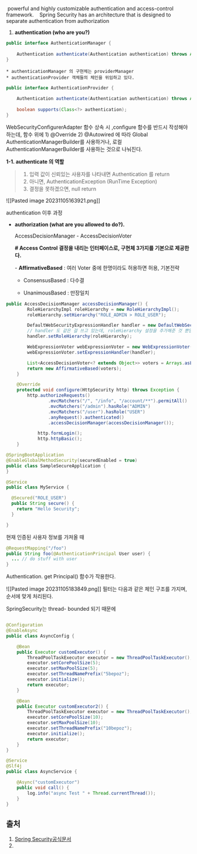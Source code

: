  powerful and highly customizable authentication and access-control framework.
 
 Spring Security has an architecture that is designed to separate authentication from authorization



1. **authentication (who are you?)** 
```java 
public interface AuthenticationManager { 
	
	Authentication authenticate(Authentication authentication) throws AuthenticationException; 
}
```

	* authenticationManager 의 구현체는 providerManager
	* authenticationProvider 객체들의 체인을 위임하고 있다.

```java 
public interface AuthenticationProvider { 
	
	Authentication authenticate(Authentication authentication) throws AuthenticationException; 
	
	boolean supports(Class<?> authentication); 
}
```

WebSecurityConfigurerAdapter 함수 상속 시 ,configure 함수를 반드시 작성해야 하는데, 
함수 위에 1) @Override 2) @Autowired 에 따라 Global AuthenticationManagerBuilder를 사용하거나, 로컬 AuthenticationManagerBuilder를 사용하는 것으로 나눠진다.

**1-1. authenticate 의 역할**
> 1. 입력 값이 신뢰있는 사용자를 나타내면 Authentication 를 return
> 2. 아니면, AuthenticationException (RunTime Exception)
> 3. 결정을 못하겠으면, null return



![[Pasted image 20231105163921.png]]


authentication 이후 과정

* **authorization (what are you allowed to do?).**

	AccessDecisionManager - AccessDecisionVoter
	
	**# Access Control 결정을 내리는 인터페이스로, 구현체 3가지를 기본으로 제공한다.**
	
	- **AffirmativeBased** : 여러 Voter 중에 한명이라도 허용하면 허용, 기본전략
	
	- ConsensusBased : 다수결
	
	- UnanimousBased : 만장일치

```java
public AccessDecisionManager accessDecisionManager() {
        RoleHierarchyImpl roleHierarchy = new RoleHierarchyImpl();
        roleHierarchy.setHierarchy("ROLE_ADMIN > ROLE_USER");

        DefaultWebSecurityExpressionHandler handler = new DefaultWebSecurityExpressionHandler();
        // handler 도 같은 걸 쓰고 있는데, roleHierarchy 설정을 추가해준 것 뿐임
        handler.setRoleHierarchy(roleHierarchy);

        WebExpressionVoter webExpressionVoter = new WebExpressionVoter();
        webExpressionVoter.setExpressionHandler(handler);

        List<AccessDecisionVoter<? extends Object>> voters = Arrays.asList(webExpressionVoter);
        return new AffirmativeBased(voters);
    }

    @Override
    protected void configure(HttpSecurity http) throws Exception {
        http.authorizeRequests()
                .mvcMatchers("/", "/info", "/account/**").permitAll()
                .mvcMatchers("/admin").hasRole("ADMIN")
                .mvcMatchers("/user").hasRole("USER")
                .anyRequest().authenticated()
                .accessDecisionManager(accessDecisionManager());

            http.formLogin();
            http.httpBasic();
    }
```

```java
@SpringBootApplication
@EnableGlobalMethodSecurity(securedEnabled = true)
public class SampleSecureApplication {
}
```

```java
@Service
public class MyService {

  @Secured("ROLE_USER")
  public String secure() {
    return "Hello Security";
  }

}
```

현재 인증된 사용자 정보를 가져올 때

```java
@RequestMapping("/foo")
public String foo(@AuthenticationPrincipal User user) {
  ... // do stuff with user
}
```

Authentication. get Principal() 함수가 작용한다.


![[Pasted image 20231105183849.png]]
필터는 다음과 같은 체인 구조를 가지며, 순서에 맞게 처리된다.


SpringSecurity는 thread- bounded 되기 때문에 

```java

@Configuration
@EnableAsync
public class AsyncConfig {

    @Bean
    public Executor customExecutor() {
        ThreadPoolTaskExecutor executor = new ThreadPoolTaskExecutor();
        executor.setCorePoolSize(5);
        executor.setMaxPoolSize(5);
        executor.setThreadNamePrefix("5bepoz");
        executor.initialize();
        return executor;
    }

    @Bean
    public Executor customExecutor2() {
        ThreadPoolTaskExecutor executor = new ThreadPoolTaskExecutor();
        executor.setCorePoolSize(10);
        executor.setMaxPoolSize(10);
        executor.setThreadNamePrefix("10bepoz");
        executor.initialize();
        return executor;
    }
}

@Service
@Slf4j
public class AsyncService {

    @Async("customExecutor")
    public void call() {
        log.info("async Test " + Thread.currentThread());
    }
}


```



## 출처
1. [Spring Security공식문서](https://spring.io/projects/spring-security)
2. 